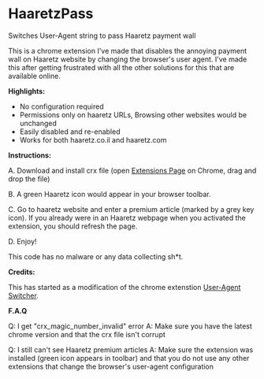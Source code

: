 # HaaretzPass

Switches User-Agent string to pass Haaretz payment wall

This is a chrome extension I've made that disables the annoying payment wall on Haaretz website by changing the browser's user agent. I've made this after getting frustrated with all the other solutions for this that are available online.

**Highlights:**

- No configuration required
- Permissions only on haaretz URLs, Browsing other websites would be unchanged
- Easily disabled and re-enabled
- Works for both haaretz.co.il and haaretz.com

**Instructions:**

A. Download and install crx file (open [Extensions Page](chrome://extensions) on Chrome, drag and drop the file)

B. A green Haaretz icon would appear in your browser toolbar.

C. Go to haaretz website and enter a premium article (marked by a grey key icon). If you already were in an Haaretz webpage when you activated the extension, you should refresh the page.

D. Enjoy!

This code has no malware or any data collecting sh*t. 

**Credits:**

This has started as a modification of the chrome extenstion [User-Agent Switcher](https://chrome.google.com/webstore/detail/user-agent-switcher/lkmofgnohbedopheiphabfhfjgkhfcgf?hl=en).

**F.A.Q**

Q: I get "crx_magic_number_invalid" error
A: Make sure you have the latest chrome version and that the crx file isn't corrupt

Q: I still can't see Haaretz premium articles
A: Make sure the extension was installed (green icon appears in toolbar) and that you do not use any other extensions that change the browser's user-agent configuration